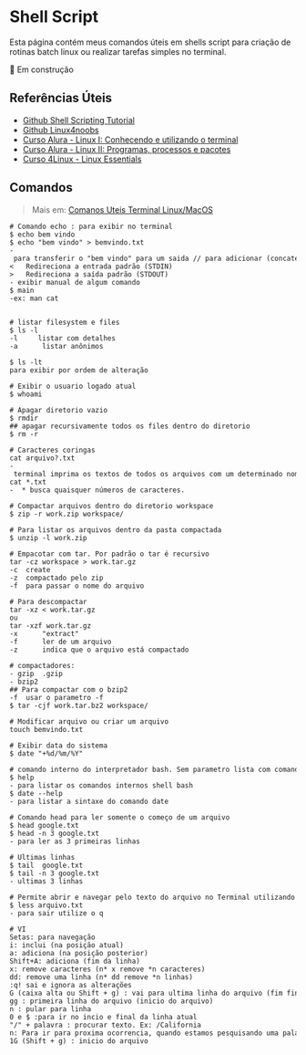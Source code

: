# Shell Script

Esta página contém meus comandos úteis em shells script para criação de rotinas batch linux ou realizar tarefas simples no terminal.

:construction: Em construção

## Referências Úteis
- [Github Shell Scripting Tutorial](https://github.com/techarkit/shell-scripting-tutorial)
- [Github Linux4noobs](https://github.com/LucasHe4rt/linux4noobs)
- [Curso Alura - Linux I: Conhecendo e utilizando o terminal](https://www.alura.com.br/curso-online-linux-ubuntu)
- [Curso Alura - Linux II: Programas, processos e pacotes](https://www.alura.com.br/curso-online-linux-ubuntu-processos)
- [Curso 4Linux - Linux Essentials](https://4linux.com.br/cursos/treinamento/linux-essentials/)

## Comandos
> Mais em: [Comanos Uteis Terminal Linux/MacOS]( biblioteca-comandos-linux.md )


```shell
# Comando echo : para exibir no terminal
$ echo bem vindo 
$ echo "bem vindo" > bemvindo.txt
- para transferir o "bem vindo" para um saida // para adicionar (concatenar no arquivo) usar >>
<   Redireciona a entrada padrão (STDIN)
>   Redireciona a saída padrão (STDOUT)
- exibir manual de algum comando 
$ main
-ex: man cat 
    
    
# listar filesystem e files
$ ls -l  
-l     listar com detalhes 
-a      listar anônimos

$ ls -lt 
para exibir por ordem de alteração 

# Exibir o usuario logado atual 
$ whoami 

# Apagar diretorio vazio 
$ rmdir 
## apagar recursivamente todos os files dentro do diretorio
$ rm -r 

# Caracteres coringas
cat arquivo?.txt 
- terminal imprima os textos de todos os arquivos com um determinado nome, com apenas UM caracateres qualquer
cat *.txt 
-  * busca quaisquer números de caracteres.

# Compactar arquivos dentro do diretorio workspace
$ zip -r work.zip workspace/

# Para listar os arquivos dentro da pasta compactada
$ unzip -l work.zip

# Empacotar com tar. Por padrão o tar é recursivo
tar -cz workspace > work.tar.gz
-c  create
-z  compactado pelo zip 
-f  para passar o nome do arquivo

# Para descompactar
tar -xz < work.tar.gz
ou 
tar -xzf work.tar.gz
-x      "extract"
-f      ler de um arquivo
-z      indica que o arquivo está compactado

# compactadores:
- gzip  .gzip
- bzip2 
## Para compactar com o bzip2
-f  usar o parametro -f
$ tar -cjf work.tar.bz2 workspace/

# Modificar arquivo ou criar um arquivo 
touch bemvindo.txt

# Exibir data do sistema  
$ date "+%d/%m/%Y"

# comando interno do interpretador bash. Sem parametro lista com comandos internos shell bash. Com parametro lista a sintaxe do comando 
$ help
- para listar os comandos internos shell bash
$ date --help
- para listar a sintaxe do comando date

# Comando head para ler somente o começo de um arquivo 
$ head google.txt
$ head -n 3 google.txt
- para ler as 3 primeiras linhas 

# Ultimas linhas
$ tail  google.txt
$ tail -n 3 google.txt
- ultimas 3 linhas

# Permite abrir e navegar pelo texto do arquivo no Terminal utilizando as setas para cima e para baixo do teclado
$ less arquivo.txt
- para sair utilize o q 

# VI
Setas: para navegação
i: inclui (na posição atual)
a: adiciona (na posição posterior)
Shift+A: adiciona (fim da linha)
x: remove caracteres (n* x remove *n caracteres)
dd: remove uma linha (n* dd remove *n linhas)
:q! sai e ignora as alterações
G (caixa alta ou Shift + g) : vai para ultima linha do arquivo (fim final do arquivoo)
gg : primeira linha do arquivo (inicio do arquivo)
n : pular para linha
0 e $ :para ir no incio e final da linha atual 
"/" + palavra : procurar texto. Ex: /California 
n: Para ir para proxima ocorrencia, quando estamos pesquisando uma palavra. Shift + N para anterior
1G (Shift + g) : inicio do arquivo 
```

